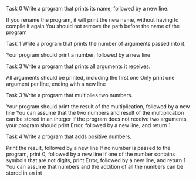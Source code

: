 Task 0
Write a program that prints its name, followed by a new line.

If you rename the program, it will print the new name, without having to compile it again
You should not remove the path before the name of the program
 
Task 1
Write a program that prints the number of arguments passed into it.

Your program should print a number, followed by a new line

Task 3
Write a program that prints all arguments it receives.

All arguments should be printed, including the first one
Only print one argument per line, ending with a new line

Task 3
Write a program that multiplies two numbers.

Your program should print the result of the multiplication, followed by a new line
You can assume that the two numbers and result of the multiplication can be stored in an integer
If the program does not receive two arguments, your program should print Error, followed by a new line, and return 1

Task 4
Write a program that adds positive numbers.

Print the result, followed by a new line
If no number is passed to the program, print 0, followed by a new line
If one of the number contains symbols that are not digits, print Error, followed by a new line, and return 1
You can assume that numbers and the addition of all the numbers can be stored in an int
